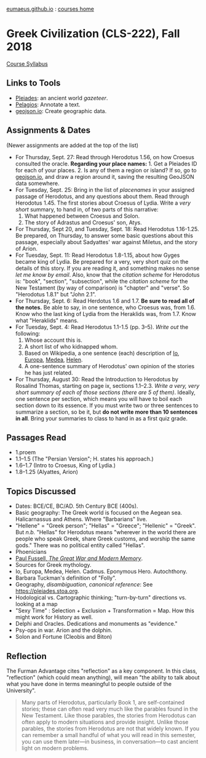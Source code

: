 
[eumaeus.github.io](https://eumaeus.github.io) : [courses home](index.md)

# Greek Civilization (CLS-222), Fall 2018

[Course Syllabus](CLS220-Syllabus.md)

## Links to Tools

- [Pleiades](https://pleiades.stoa.org): an ancient world *gazeteer*.
- [Pelagios](https://www.pelagios.org): Annotate a text.
- [geojson.io](http://geojson.io/#map=2/20.0/0.0): Create geographic data.

## Assignments & Dates

(Newer assignments are added at the top of the list)

- For Thursday, Sept. 27: Read through Herodotus 1.56, on how Croesus consulted the oracle. **Regarding your place names:** 1. Get a Pleiades ID for each of your places. 2. Is any of them a region or island? If so, go to [geojson.io](http://geojson.io/#map=2/20.0/0.0), and draw a region around it, saving the resulting GeoJSON data somewhere.
- For Tuesday, Sept. 25: Bring in the list of *placenames* in your assigned passage of Herodotus, and any questions about them. Read through Herodotus 1.45. The first stories about Croesus of Lydia. Write a *very short* summary, to hand in, of two parts of this narrative:
	1. What happened between Croesus and Solon.
	1. The story of Adrastus and Croesus' son, Atys.
- For Thursday, Sept 20, and Tuesday, Sept. 18: Read Herodotus 1.16-1.25. Be prepared, on Thursday, to answer some basic questions about this passage, especially about Sadyattes' war against Miletus, and the story of Arion.
- For Tuesday, Sept. 11: Read Herodotus 1.8-1.15, about how Gyges became king of Lydia. Be prepared for a very, very short quiz on the details of this story. If you are reading it, and something makes no sense *let me know by email*. Also, know that the *citation scheme* for Herodotus is: "book", "section", "subsection", while the *citation scheme* for the New Testament (by way of comparison) is "chapter" and "verse". So "Herodotus 1.8.1" but "John 2.1".
- For Thursday, Sept. 6: Read Herdotus 1.6 and 1.7. **Be sure to read all of the notes.** Be able to say, in one sentence, who Croesus was, from 1.6. Know who the last king of Lydia from the Heraklids was, from 1.7. Know what "Heraklids" means.
- For Tuesday, Sept. 4: Read Herodotus 1.1-1.5 (pp. 3–5). *Write out* the following:
	1. Whose account this is.
	1. A short list of who kidnapped whom.
	1. Based on Wikipedia, a one sentence (each) description of [Io](https://en.wikipedia.org/wiki/Io_(mythology)), [Europa](https://en.wikipedia.org/wiki/Europa_(mythology)), [Medea](https://en.wikipedia.org/wiki/Medea), [Helen](https://en.wikipedia.org/wiki/Helen_of_Troy).
	1. A one-sentence summary of Herodotus' own opinion of the stories he has just related.
- For Thursday, August 30: Read the Introduction to Herodotus by Rosalind Thomas, starting on page ix, sections 1.1–2.3. *Write a very, very short summary of each of those sections (there are 5 of them)*. Ideally, one sentence per section, which means you will have to boil each section down to its essence. If you must write two or three sentences to summarize a section, so be it, but **do not write more than 10 sentences in all**. Bring your summaries to class to hand in as a first quiz grade. 

## Passages Read

- 1.proem
- 1.1–1.5 (The "Persian Version"; H. states his approach.)
- 1.6–1.7 (Intro to Croesus, King of Lydia.)
- 1.8–1.25 (Alyattes, Arion)

## Topics Discussed

- Dates: BCE/CE, BC/AD. 5th Century BCE (400s).
- Basic geography: The Greek world is focused on the Aegean sea. Halicarnassus and Athens. Where "Barbarians" live.
- "Hellene" = "Greek person"; "Hellas" = "Greece"; "Hellenic" = "Greek". But *n.b.* "Hellas" for Herodotus means "wherever in the world there are people who speak Greek, share Greek customs, and worship the same gods." There was no political entity called "Hellas".
- Phoenicians
- [Paul Fussell, *The Great War and Modern Memory*](https://www.amazon.com/Great-War-Modern-Memory/dp/0195133323).
- Sources for Greek mythology. 
- Io, Europa, Medea, Helen. Cadmus. Eponymous Hero. Autochthony.
- Barbara Tuckman's definition of "Folly".
- Geography, *disambiguation*, *canonical reference*: See <https://pleiades.stoa.org>.
- Hodological vs. Cartographic thinking; "turn-by-turn" directions vs. looking at a map
- "Sexy Time" : Selection + Exclusion + Transformation = Map. How this might work for History as well.
- Delphi and Oracles. Dedications and monuments as "evidence."
- Psy-ops in war. Arion and the dolphin.
- Solon and Fortune (Cleobis and Biton)

## Reflection

The Furman Advantage cites "reflection" as a key component. In this class, "reflection" (which could mean anything), will mean "the ability to talk about what you have done in terms meaningful to people outside of the University".

> Many parts of Herodotus, particularly Book 1, are self-contained stories; these can often read very much like the parables found in the New Testament. Like those parables, the stories from Herodotus can often apply to modern situations and provide insight. Unlike those parables, the stories from Herodotus are not that widely known. If you can remember a small handful of what you will read in this semester, you can use them later—in business, in conversation—to cast ancient light on modern problems.

